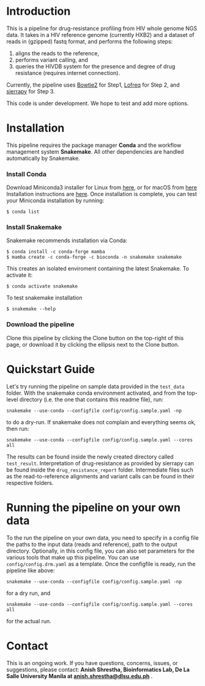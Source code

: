 # Introduction
This is a pipeline for drug-resistance profiling from HIV whole genome NGS data.
It takes in a HIV reference genome (currently HXB2) and a dataset of reads in (gzipped) fastq format, 
and performs the following steps: 

1. aligns the reads to the reference, 
2. performs variant calling, and
3. queries the HIVDB system for the presence and degree of drug resistance (requires internet connection).

Currently, the pipeline uses [Bowtie2](http://bowtie-bio.sourceforge.net/bowtie2/index.shtml) for Step1, [Lofreq](https://dx.doi.org/10.1093%2Fnar%2Fgks918) for Step 2, and [sierrapy](https://github.com/hivdb/sierra-client/tree/master/python) for Step 3. 

This code is under development. We hope to test and add more options.

# Installation
This pipeline requires the package manager **Conda** and the workflow management system **Snakemake**.
All other dependencies are handled automatically by Snakemake.

### Install Conda 
Download Miniconda3  installer for Linux from [here](https://docs.conda.io/en/latest/miniconda.html#linux-installers), or for macOS from [here](https://docs.conda.io/en/latest/miniconda.html#macos-installers)
Installation instructions are [here](https://conda.io/projects/conda/en/latest/user-guide/install/linux.html).
Once installation is complete, you can test your Miniconda installation by running:
```
$ conda list
```

### Install Snakemake
Snakemake recommends installation via Conda:
```
$ conda install -c conda-forge mamba
$ mamba create -c conda-forge -c bioconda -n snakemake snakemake
```
This creates an isolated enviroment containing the latest Snakemake. To activate it:
```
$ conda activate snakemake
```
To test snakemake installation 
```
$ snakemake --help
```

### Download the pipeline
Clone this pipeline by clicking the Clone button on the top-right of this page,
or download it by clicking the ellipsis next to the Clone button.

# Quickstart Guide
Let's try running the pipeline on sample data provided in the `test_data` folder.
With the snakemake conda environment activated, and from the top-level directory (i.e. the one that contains this readme file), run:
```
snakemake --use-conda --configfile config/config.sample.yaml -np
```
to do a dry-run. If snakemake does not complain and everything seems ok, then run:
```
snakemake --use-conda --configfile config/config.sample.yaml --cores all
``` 
The results can be found inside the newly created directory called `test_result`.
Interpretation of drug-resistance as provided by sierrapy can be found inside the `drug_resistance_report` folder.
Intermediate files such as the read-to-reference alignments and variant calls can be found in their respective folders.

# Running the pipeline on your own data
To the run the pipeline on your own data, you need to specify in a config file the paths to the input data (reads and reference), path to the output directory. Optionally, in this config file, you can also set parameters for the various tools that make up this pipeline. You can use `config/config.drm.yaml` as a template.  Once the configfile is ready, run the pipeline like above:
```
snakemake --use-conda --configfile config/config.sample.yaml -np
```
for a dry run, and 
```
snakemake --use-conda --configfile config/config.sample.yaml --cores all
```
for the actual run.

# Contact
This is an ongoing work. If you have questions, concerns, issues, or suggestions, please contact: 
**Anish Shrestha, 
Bioinformatics Lab, De La Salle University Manila at anish.shrestha@dlsu.edu.ph** .
